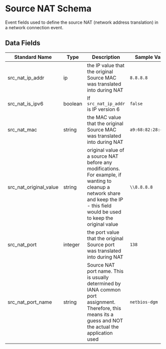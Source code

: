 # Source NAT Schema

Event fields used to define the source NAT (network address translation) in a network connection event.

## Data Fields

| Standard Name | Type | Description | Sample Value |
|--------|---------|-------|-------|
| src_nat_ip_addr | ip | the IP value that the original Source MAC was translated into during NAT | `8.8.8.8` |
| src_nat_is_ipv6 | boolean | If `src_nat_ip_addr` is IP version 6 | `false` |
| src_nat_mac | string | the MAC value that the original Source MAC was translated into during NAT | `a9:68:82:28:c4:6d` |
| src_nat_original_value | string | original value of a source NAT before any modifications. For example, if wanting to cleanup a network share and keep the IP - this field would be used to keep the original value  | `\\8.8.8.8` |
| src_nat_port | integer | the port value that the original Source port was translated into during NAT | `138` |
| src_nat_port_name | string | Source NAT port name. This is usually determined by IANA common port assignment. Therefore, this means its a guess and NOT the actual the application used | `netbios-dgm` |